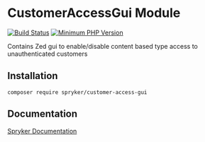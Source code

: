 # CustomerAccessGui Module
[![Build Status](https://travis-ci.org/spryker/customer-access-gui.svg)](https://travis-ci.org/spryker/customer-access-gui)
[![Minimum PHP Version](https://img.shields.io/badge/php-%3E%3D%207.3-8892BF.svg)](https://php.net/)

Contains Zed gui to enable/disable content based type access to unauthenticated customers

## Installation

```
composer require spryker/customer-access-gui
```

## Documentation

[Spryker Documentation](https://academy.spryker.com/developing_with_spryker/module_guide/modules.html)
